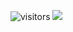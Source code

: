 ![visitors](https://visitor-badge.glitch.me/badge?page_id=page.id&left_color=green&right_color=red)
![](https://github-readme-stats.vercel.app/api?username=1198287349)
